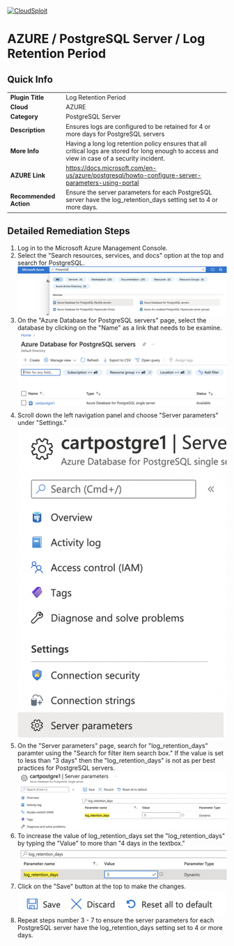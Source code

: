 [![CloudSploit](https://cloudsploit.com/img/logo-new-big-text-100.png "CloudSploit")](https://cloudsploit.com)

# AZURE / PostgreSQL Server / Log Retention Period

## Quick Info

| | |
|-|-|
| **Plugin Title** | Log Retention Period |
| **Cloud** | AZURE |
| **Category** | PostgreSQL Server |
| **Description** | Ensures logs are configured to be retained for 4 or more days for PostgreSQL servers |
| **More Info** | Having a long log retention policy ensures that all critical logs are stored for long enough to access and view in case of a security incident. |
| **AZURE Link** | https://docs.microsoft.com/en-us/azure/postgresql/howto-configure-server-parameters-using-portal |
| **Recommended Action** | Ensure the server parameters for each PostgreSQL server have the log_retention_days setting set to 4 or more days. |

## Detailed Remediation Steps

1. Log in to the Microsoft Azure Management Console.
2. Select the "Search resources, services, and docs" option at the top and search for PostgreSQL. </br> <img src="/resources/azure/postgresqlserver/log-retention-period/step2.png"/>
3. On the "Azure Database for PostgreSQL servers" page, select the database by clicking on the "Name" as a link that needs to be examine.</br> <img src="/resources/azure/postgresqlserver/log-retention-period/step3.png"/>
4. Scroll down the left navigation panel and choose "Server parameters" under "Settings."</br> <img src="/resources/azure/postgresqlserver/log-retention-period/step4.png"/>
5. On the "Server parameters" page, search for "log_retention_days" paramter using the "Search for filter item search box." If the value is set to less than "3 days" then the "log_retention_days" is not as per best practices for PostgreSQL servers.</br> <img src="/resources/azure/postgresqlserver/log-retention-period/step5.png"/>
6. To increase the value of log_retention_days set the "log_retention_days" by typing the "Value" to more than "4 days in the textbox."</br> <img src="/resources/azure/postgresqlserver/log-retention-period/step6.png"/>
7. Click on the "Save" button at the top to make the changes.</br> <img src="/resources/azure/postgresqlserver/log-retention-period/step7.png"/>
8. Repeat steps number 3 - 7 to ensure the server parameters for each PostgreSQL server have the log_retention_days setting set to 4 or more days.</br>
